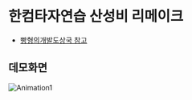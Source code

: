 # 한컴타자연습 산성비 리메이크

- [빵형의개발도상국 참고](https://www.youtube.com/watch?v=to0S8T4Q9MA)

## 데모화면

![Animation1](https://github.com/user-attachments/assets/75374685-2f9e-4261-b703-5262bea08e76)
